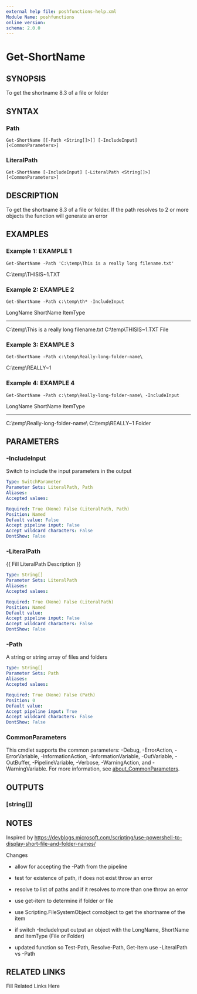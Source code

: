 ```yaml
---
external help file: poshfunctions-help.xml
Module Name: poshfunctions
online version: 
schema: 2.0.0
---
```


# Get-ShortName

## SYNOPSIS

To get the shortname 8.3 of a file or folder

## SYNTAX

### Path

```
Get-ShortName [[-Path <String[]>]] [-IncludeInput] [<CommonParameters>]
```

### LiteralPath

```
Get-ShortName [-IncludeInput] [-LiteralPath <String[]>] [<CommonParameters>]
```

## DESCRIPTION

To get the shortname 8.3 of a file or folder.
If the path resolves to 2 or more objects the function will generate an error


## EXAMPLES

### Example 1: EXAMPLE 1

```
Get-ShortName -Path 'C:\temp\This is a really long filename.txt'
```

C:\temp\THISIS~1.TXT





### Example 2: EXAMPLE 2

```
Get-ShortName -Path c:\temp\th* -IncludeInput
```

LongName                                   ShortName            ItemType
--------                                   ---------            --------
C:\temp\This is a really long filename.txt C:\temp\THISIS~1.TXT File





### Example 3: EXAMPLE 3

```
Get-ShortName -Path c:\temp\Really-long-folder-name\
```

C:\temp\REALLY~1





### Example 4: EXAMPLE 4

```
Get-ShortName -Path c:\temp\Really-long-folder-name\ -IncludeInput
```

LongName                         ShortName        ItemType
--------                         ---------        --------
C:\temp\Really-long-folder-name\ C:\temp\REALLY~1 Folder






## PARAMETERS

### -IncludeInput

Switch to include the input parameters in the output

```yaml
Type: SwitchParameter
Parameter Sets: LiteralPath, Path
Aliases: 
Accepted values: 

Required: True (None) False (LiteralPath, Path)
Position: Named
Default value: False
Accept pipeline input: False
Accept wildcard characters: False
DontShow: False
```

### -LiteralPath

{{ Fill LiteralPath Description }}

```yaml
Type: String[]
Parameter Sets: LiteralPath
Aliases: 
Accepted values: 

Required: True (None) False (LiteralPath)
Position: Named
Default value: 
Accept pipeline input: False
Accept wildcard characters: False
DontShow: False
```

### -Path

A string or string array of files and folders

```yaml
Type: String[]
Parameter Sets: Path
Aliases: 
Accepted values: 

Required: True (None) False (Path)
Position: 0
Default value: 
Accept pipeline input: True
Accept wildcard characters: False
DontShow: False
```


### CommonParameters

This cmdlet supports the common parameters: -Debug, -ErrorAction, -ErrorVariable, -InformationAction, -InformationVariable, -OutVariable, -OutBuffer, -PipelineVariable, -Verbose, -WarningAction, and -WarningVariable. For more information, see [about_CommonParameters](http://go.microsoft.com/fwlink/?LinkID=113216).

## OUTPUTS

### [string[]]



## NOTES

Inspired by https://devblogs.microsoft.com/scripting/use-powershell-to-display-short-file-and-folder-names/

Changes
* allow for accepting the -Path from the pipeline
* test for existence of path, if does not exist throw an error
* resolve to list of paths and if it resolves to more than one throw an error
* use get-item to determine if folder or file
* use Scripting.FileSystemObject comobject to get the shortname of the item
* if switch -IncludeInput output an object with the LongName, ShortName and ItemType (File or Folder)

* updated function so Test-Path, Resolve-Path, Get-Item use -LiteralPath vs -Path


## RELATED LINKS

Fill Related Links Here

